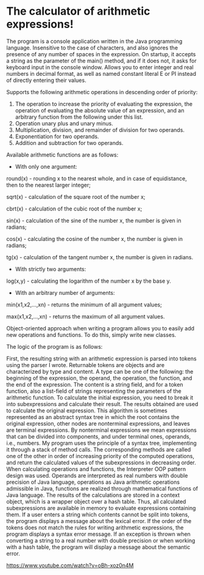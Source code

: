 # The calculator of arithmetic expressions!

The program is a console application written in the Java programming language. 
Insensitive to the case of characters, and also ignores the presence of any number of spaces in the expression. 
On startup, it accepts a string as the parameter of the main() method, and if it does not, it asks for keyboard input in the console window. 
Allows you to enter integer and real numbers in decimal format, as well as named constant literal E or PI instead of directly entering their values.

Supports the following arithmetic operations in descending order of priority:
1.	The operation to increase the priority of evaluating the expression, the operation of evaluating the absolute value of an expression, and an arbitrary function from the following under this list. 
2.	Operation unary plus and unary minus.
3.	Multiplication, division, and remainder of division for two operands.
4.	Exponentiation for two operands.
5.	Addition and subtraction for two operands.

Available arithmetic functions are as follows:

-  With only one argument:

round(x)	-	rounding x to the nearest whole, and in case of equidistance, then to the 
 			      nearest larger integer;
            
sqrt(x)		-	calculation of the square root of the number x;

cbrt(x)		-	calculation of the cubic root of the number x;

sin(x)		-	calculation of the sine of the number x, the number is given in radians;

cos(x)		-	calculating the cosine of the number x, the number is given in radians;

tg(x)		-	calculation of the tangent number x, the number is given in radians.

-  With strictly two arguments:

log(x,y)		-	calculating the logarithm of the number x by the base y.

-  With an arbitrary number of arguments:

min(x1,x2,…,xn)	-	returns the minimum of all argument values;

max(x1,x2,…,xn)	-	returns the maximum of all argument values.

Object-oriented approach when writing a program allows you to easily add new operations and functions. To do this, simply write new classes.

The logic of the program is as follows:

First, the resulting string with an arithmetic expression is parsed into tokens using the parser I wrote. 
Returnable tokens are objects and are characterized by type and content. 
A type can be one of the following: the beginning of the expression, the operand, the operation, the function, and the end of the expression. 
The content is a string field, and for a token function, also a list-field of strings representing the parameters of the arithmetic function. 
To calculate the initial expression, you need to break it into subexpressions and calculate their result. 
The results obtained are used to calculate the original expression. 
This algorithm is sometimes represented as an abstract syntax tree in which the root contains the original expression, other nodes are nonterminal expressions, and leaves are terminal expressions. 
By nonterminal expressions we mean expressions that can be divided into components, and under terminal ones, operands, i.e., numbers. 
My program uses the principle of a syntax tree, implementing it through a stack of method calls. 
The corresponding methods are called one of the other in order of increasing priority of the computed operations, and return the calculated values of the subexpressions in decreasing order. 
When calculating operations and functions, the Interpreter OOP pattern design was used. Operands are interpreted as real numbers with double precision of Java language, operations as Java arithmetic operations admissible in Java, functions are realized through mathematical functions of Java language. 
The results of the calculations are stored in a context object, which is a wrapper object over a hash table. 
Thus, all calculated subexpressions are available in memory to evaluate expressions containing them. 
If a user enters a string which contents cannot be split into tokens, the program displays a message about the lexical error. 
If the order of the tokens does not match the rules for writing arithmetic expressions, the program displays a syntax error message. 
If an exception is thrown when converting a string to a real number with double precision or when working with a hash table, the program will display a message about the semantic error.

https://www.youtube.com/watch?v=oBh-xoz0n4M
